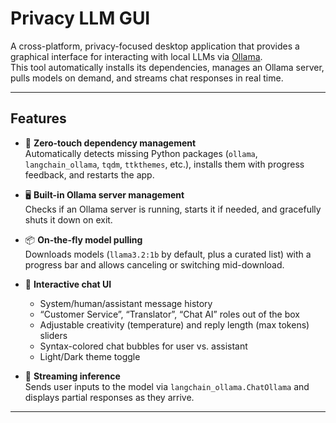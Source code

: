 # Privacy LLM GUI

A cross-platform, privacy-focused desktop application that provides a graphical interface for interacting with local LLMs via [Ollama](https://ollama.com/).  
This tool automatically installs its dependencies, manages an Ollama server, pulls models on demand, and streams chat responses in real time.

---

## Features

- 🚀 **Zero-touch dependency management**  
  Automatically detects missing Python packages (`ollama`, `langchain_ollama`, `tqdm`, `ttkthemes`, etc.), installs them with progress feedback, and restarts the app.

- 🖥️ **Built-in Ollama server management**  
  Checks if an Ollama server is running, starts it if needed, and gracefully shuts it down on exit.

- 📦 **On-the-fly model pulling**  
  Downloads models (`llama3.2:1b` by default, plus a curated list) with a progress bar and allows canceling or switching mid-download.

- 💬 **Interactive chat UI**  
  - System/human/assistant message history  
  - “Customer Service”, “Translator”, “Chat AI” roles out of the box  
  - Adjustable creativity (temperature) and reply length (max tokens) sliders  
  - Syntax-colored chat bubbles for user vs. assistant  
  - Light/Dark theme toggle  

- 🔄 **Streaming inference**  
  Sends user inputs to the model via `langchain_ollama.ChatOllama` and displays partial responses as they arrive.

---
